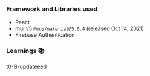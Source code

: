 ### **Framework and Libraries used**

- React
- mui v5 `@mui/material@5.0.4` (released Oct 14, 2021)
- Firebase Authentication

### **Learnings 📚**

t0-B-updateeed